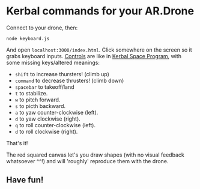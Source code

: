 Kerbal commands for your AR.Drone
=================================


Connect to your drone, then:
```
node keyboard.js
```

And open `localhost:3000/index.html`.  Click somewhere on the screen so it grabs keyboard inputs.
[Controls](http://wiki.kerbalspaceprogram.com/wiki/Key_Bindings) are like in 
[Kerbal Space Program](https://kerbalspaceprogram.com/), with some missing keys/altered meanings:

* `shift` to increase thursters! (climb up)
* `command` to decrease thrusters! (climb down)
* `spacebar` to takeoff/land
* `t` to stabilize.
* `w` to pitch forward.
* `s` to picth backward.
* `a` to yaw counter-clockwise (left).
* `d` to yaw clockwise (right).
* `q` to roll counter-clockwise (left).
* `d` to roll clockwise (right).

That's it!

The red squared canvas let's you draw shapes (with no visual feedback whatsoever ^^!) and 
will 'roughly' reproduce them with the drone.

Have fun!
---------
